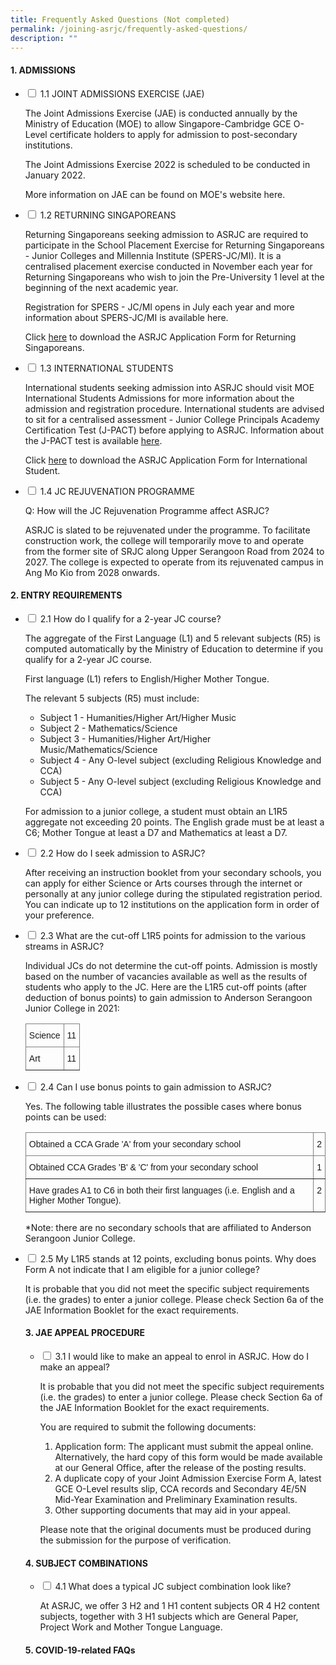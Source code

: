 ```yaml
---
title: Frequently Asked Questions (Not completed)
permalink: /joining-asrjc/frequently-asked-questions/
description: ""
---
```

#### 1\. ADMISSIONS

<ul class="jekyllcodex_accordion">
  <li>
    <input type="checkbox" id="accordion1">
    <label for="accordion1">1.1 JOINT ADMISSIONS EXERCISE (JAE) </label>
    <div>
      <p>The Joint Admissions Exercise (JAE) is conducted annually by the Ministry of Education (MOE) to allow Singapore-Cambridge GCE O-Level certificate holders to apply for admission to post-secondary institutions.</p>
			<p>The Joint Admissions Exercise 2022 is scheduled to be conducted in January 2022.</p>
			<p>More information on JAE can be found on MOE's website here.</p>
    </div>
	</li>
   <li>
    <input type="checkbox" id="accordion2">
    <label for="accordion2">1.2 RETURNING SINGAPOREANS </label>
    <div>
      <p>Returning Singaporeans seeking admission to ASRJC are required to participate in the School Placement Exercise for Returning Singaporeans - Junior Colleges and Millennia Institute (SPERS-JC/MI). It is a centralised placement exercise conducted in November each year for Returning Singaporeans who wish to join the Pre-University 1 level at the beginning of the next academic year.</p>
			<p>Registration for SPERS - JC/MI opens in July each year and more information about SPERS-JC/MI is available here.</p>
			<p>

				
Click [here](/files/ASRJC-Application-Form-for-Admission-of-Returning-Singaporeans_30-Dec-2019.pdf) to download the ASRJC Application Form for Returning Singaporeans.</p>
    </div>
	</li>
	    <li>
    <input type="checkbox" id="accordion3">
    <label for="accordion3">1.3 INTERNATIONAL STUDENTS </label>
    <div>
      <p>International students seeking admission into ASRJC should visit MOE International Students Admissions for more information about the admission and registration procedure. International students are advised to sit for a centralised assessment - Junior College Principals Academy Certification Test (J-PACT) before applying to ASRJC. Information about the J-PACT test is available [here](https://www.pact.sg/index.php?option=com_content&view=article&id=59:what-is-jpact&catid=47:what-is-jpact&Itemid=95).</p>
			<p>Click [here](/files/ASRJC-Application-Form-for-Admission-of-International-Students_30-Dec-2019.pdf) to download the ASRJC Application Form for International Student.</p>
    </div>
	</li>
		    <li>
    <input type="checkbox" id="accordion4">
    <label for="accordion4">1.4 JC REJUVENATION PROGRAMME</label>
    <div>
      <p>Q: How will the JC Rejuvenation Programme affect ASRJC?</p>
			<p>ASRJC is slated to be rejuvenated under the programme. To facilitate construction work, the college will temporarily move to and operate from the former site of SRJC along Upper Serangoon Road from 2024 to 2027. The college is expected to operate from its rejuvenated campus in Ang Mo Kio from 2028 onwards.</p>
    </div>
	</li>
</ul>	
	
#### 2\. ENTRY REQUIREMENTS
<ul class="jekyllcodex_accordion">
  <li>
    <input type="checkbox" id="accordion5">
    <label for="accordion5">2.1 How do I qualify for a 2-year JC course?</label>
    <div>
      <p>The aggregate of the First Language (L1) and 5 relevant subjects (R5) is computed automatically by the Ministry of Education to determine if you qualify for a 2-year JC course.</p>
			<p>First language (L1) refers to English/Higher Mother Tongue.</p>
			<p>The relevant 5 subjects (R5) must include:</p>
			<div>
      <ul>
        <li>Subject 1 - Humanities/Higher Art/Higher Music</li>
        <li>Subject 2 - Mathematics/Science</li>
        <li>Subject 3 - Humanities/Higher Art/Higher Music/Mathematics/Science</li>
				<li>Subject 4 - Any O-level subject (excluding Religious Knowledge and CCA)</li>
        <li>Subject 5 - Any O-level subject (excluding Religious Knowledge and CCA)</li>
      </ul>
    </div>
		<p>For admission to a junior college, a student must obtain an L1R5 aggregate not exceeding 20 points. The English grade must be at least a C6; Mother Tongue at least a D7 and Mathematics at least a D7.</p>
    </div>
	</li>
<li>
    <input type="checkbox" id="accordion6">
    <label for="accordion6">2.2 How do I seek admission to ASRJC?</label>
    <div>
      <p>After receiving an instruction booklet from your secondary schools, you can apply for either Science or Arts courses through the internet or personally at any junior college during the stipulated registration period. You can indicate up to 12 institutions on the application form in order of your preference.</p>
  </div>
	</li>
	<li>
    <input type="checkbox" id="accordion7">
    <label for="accordion7">2.3 What are the cut-off L1R5 points for admission to the various streams in ASRJC?</label>
    <div>
      <p>Individual JCs do not determine the cut-off points. Admission is mostly based on the number of vacancies available as well as the results of students who apply to the JC. Here are the L1R5 cut-off points (after deduction of bonus points) to gain admission to Anderson Serangoon Junior College in 2021:</p>
			<p>
			<table style="border-collapse:collapse;border-spacing:0" class="tg"><thead><tr><th style="border-color:inherit;border-style:solid;border-width:1px;font-family:Arial, sans-serif;font-size:14px;font-weight:normal;overflow:hidden;padding:10px 5px;text-align:left;vertical-align:top;word-break:normal">Science</th><th style="border-color:inherit;border-style:solid;border-width:1px;font-family:Arial, sans-serif;font-size:14px;font-weight:normal;overflow:hidden;padding:10px 5px;text-align:left;vertical-align:top;word-break:normal">11</th></tr></thead><tbody><tr><td style="border-color:inherit;border-style:solid;border-width:1px;font-family:Arial, sans-serif;font-size:14px;overflow:hidden;padding:10px 5px;text-align:left;vertical-align:top;word-break:normal">Art</td><td style="border-color:inherit;border-style:solid;border-width:1px;font-family:Arial, sans-serif;font-size:14px;overflow:hidden;padding:10px 5px;text-align:left;vertical-align:top;word-break:normal">11</td></tr></tbody></table>
			</p>	
  </div>
	</li>
	<li>
    <input type="checkbox" id="accordion8">
    <label for="accordion8">2.4 Can I use bonus points to gain admission to ASRJC? </label>
    <div>
      <p>Yes. The following table illustrates the possible cases where bonus points can be used:</p>
			<p>
			<table style="border-collapse:collapse;border-spacing:0" class="tg"><thead><tr><th style="border-color:inherit;border-style:solid;border-width:1px;font-family:Arial, sans-serif;font-size:14px;font-weight:normal;overflow:hidden;padding:10px 5px;text-align:left;vertical-align:top;word-break:normal">Obtained a CCA Grade 'A' from your secondary school</th><th style="border-color:inherit;border-style:solid;border-width:1px;font-family:Arial, sans-serif;font-size:14px;font-weight:normal;overflow:hidden;padding:10px 5px;text-align:left;vertical-align:top;word-break:normal">2</th></tr></thead><tbody><tr><td style="border-color:inherit;border-style:solid;border-width:1px;font-family:Arial, sans-serif;font-size:14px;overflow:hidden;padding:10px 5px;text-align:left;vertical-align:top;word-break:normal">Obtained CCA Grades 'B' &amp; 'C' from your secondary school</td><td style="border-color:inherit;border-style:solid;border-width:1px;font-family:Arial, sans-serif;font-size:14px;overflow:hidden;padding:10px 5px;text-align:left;vertical-align:top;word-break:normal">1</td></tr><tr><td style="border-color:inherit;border-style:solid;border-width:1px;font-family:Arial, sans-serif;font-size:14px;overflow:hidden;padding:10px 5px;text-align:left;vertical-align:top;word-break:normal">Have grades A1 to C6 in both their first languages (i.e. English and a Higher Mother Tongue).</td><td style="border-color:inherit;border-style:solid;border-width:1px;font-family:Arial, sans-serif;font-size:14px;overflow:hidden;padding:10px 5px;text-align:left;vertical-align:top;word-break:normal">2</td></tr></tbody></table>
			</p>			
<p> *Note: there are no secondary schools that are affiliated to Anderson Serangoon Junior College.
</p>
  </div>
	</li>
	<li>
    <input type="checkbox" id="accordion9">
    <label for="accordion9">2.5 My L1R5 stands at 12 points, excluding bonus points. Why does Form A not indicate that I am eligible for a junior college? </label>
    <div>
      <p>It is probable that you did not meet the specific subject requirements (i.e. the grades) to enter a junior college. Please check Section 6a of the JAE Information Booklet for the exact requirements.</p>
  </div>
	</li>
	

#### 3\. JAE APPEAL PROCEDURE

<ul class="jekyllcodex_accordion">
<li>
    <input type="checkbox" id="accordion10">
    <label for="accordion10">3.1 I would like to make an appeal to enrol in ASRJC. How do I make an appeal?</label>
    <div>
      <p>It is probable that you did not meet the specific subject requirements (i.e. the grades) to enter a junior college. Please check Section 6a of the JAE Information Booklet for the exact requirements.</p>
			<p> You are required to submit the following documents: </p>
			<div>
      <ol>
        <li>Application form: The applicant must submit the appeal online. Alternatively, the hard copy of this form would be made available at our General Office, after the release of the posting results.</li>
        <li>A duplicate copy of your Joint Admission Exercise Form A, latest GCE O-Level results slip, CCA records and Secondary 4E/5N Mid-Year Examination and Preliminary Examination results.</li>
        <li>Other supporting documents that may aid in your appeal.</li>
      </ol>
    </div>
		<p> Please note that the original documents must be produced during the submission for the purpose of verification. </p>
  </div>
	</li>
</ul>

#### 4\. SUBJECT COMBINATIONS

<ul class="jekyllcodex_accordion">
<li>
    <input type="checkbox" id="accordion11">
    <label for="accordion11">4.1 What does a typical JC subject combination look like?</label>
    <div>
      <p>At ASRJC, we offer 3 H2 and 1 H1 content subjects OR 4 H2 content subjects, together with 3 H1 subjects which are General Paper, Project Work and Mother Tongue Language.</p>
    </div>
</ul>

#### 5\. COVID-19-related FAQs